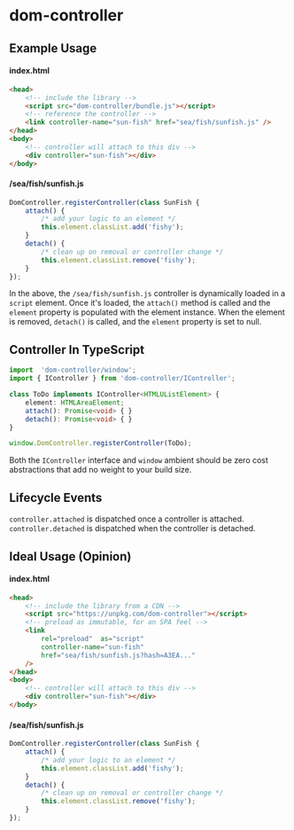 # dom-controller

## Example Usage
#### index.html
```html
<head>
    <!-- include the library -->
    <script src="dom-controller/bundle.js"></script>
    <!-- reference the controller -->
    <link controller-name="sun-fish" href="sea/fish/sunfish.js" />
</head>
<body>
    <!-- controller will attach to this div -->	
    <div controller="sun-fish"></div>
</body>
```
#### /sea/fish/sunfish.js
```js
DomController.registerController(class SunFish {
    attach() {
        /* add your logic to an element */
        this.element.classList.add('fishy');
    }
    detach() {
        /* clean up on removal or controller change */
        this.element.classList.remove('fishy');
    }
});
```
In the above, the `/sea/fish/sunfish.js` controller is dynamically loaded in a `script` element. Once it's loaded, the `attach()` method is called and the `element` property is populated with the element instance. When the element is removed, `detach()` is called, and the `element` property is set to null.



## Controller In TypeScript
```typescript
import  'dom-controller/window';
import { IController } from 'dom-controller/IController';

class ToDo implements IController<HTMLUListElement> {
    element: HTMLAreaElement;
    attach(): Promise<void> { }
    detach(): Promise<void> { }
}

window.DomController.registerController(ToDo);
```

Both the `IController` interface and `window` ambient should be zero cost abstractions that add no weight to your build size.

## Lifecycle Events
`controller.attached` is dispatched once a controller is attached.
`controller.detached` is dispatched when the controller is detached.

## Ideal Usage (Opinion)
#### index.html
```html
<head>
    <!-- include the library from a CDN -->
    <script src="https://unpkg.com/dom-controller"></script>
    <!-- preload as immutable, for an SPA feel -->
    <link
        rel="preload"  as="script"
        controller-name="sun-fish"
        href="sea/fish/sunfish.js?hash=A3EA..."
    />
</head>
<body>
    <!-- controller will attach to this div -->	
    <div controller="sun-fish"></div>
</body>
```
#### /sea/fish/sunfish.js
```js
DomController.registerController(class SunFish {
    attach() {
        /* add your logic to an element */
        this.element.classList.add('fishy');
    }
    detach() {
        /* clean up on removal or controller change */
        this.element.classList.remove('fishy');
    }
});
```